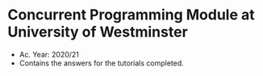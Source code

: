 # Concurrent Programming Module at University of Westminster
* Ac. Year: 2020/21
* Contains the answers for the tutorials completed.
